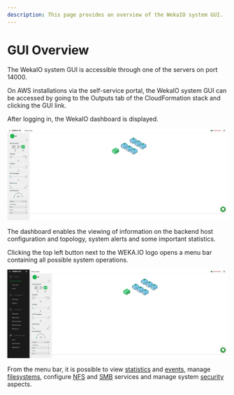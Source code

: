 ```yaml
---
description: This page provides an overview of the WekaIO system GUI.
---
```


# GUI Overview

The WekaIO system GUI is accessible through one of the servers on port 14000. 

On AWS installations via the self-service portal, the WekaIO system GUI can be accessed by going to the Outputs tab of the CloudFormation stack and clicking the GUI link.

After logging in, the WekaIO dashboard is displayed.

![WekaIO Dashboard](../.gitbook/assets/gui-dashboard-3.5.png)

The dashboard enables the viewing of information on the backend host configuration and topology, system alerts and some important statistics.

Clicking the top left button next to the WEKA.IO logo opens a menu bar containing all possible system operations.

![WekaIO Dashboard with Menu Bar](../.gitbook/assets/gui-overview-3.5.png)

From the menu bar, it is possible to view [statistics](../usage/statistics/) and [events](../usage/events/), manage [filesystems](../fs/managing-filesystems/), configure [NFS](../additional-protocols/nfs-support.md) and [SMB](../additional-protocols/smb-support/smb-management-using-the-gui.md) services and manage system [security](../usage/user-management.md) aspects.


